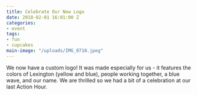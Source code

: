 ```yaml
---
title: Celebrate Our New Logo
date: 2018-02-01 16:01:00 Z
categories:
- event
tags:
- fun
- cupcakes
main-image: "/uploads/IMG_0710.jpeg"
---
```


We now have a custom logo! It was made especially for us - it features the colors of Lexington (yellow and blue), people working together, a blue wave, and our name. We are thrilled so we had a bit of a celebration at our last Action Hour.
